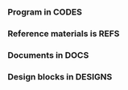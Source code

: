 ### Program in CODES 
### Reference materials is REFS
### Documents in DOCS
### Design blocks in DESIGNS
